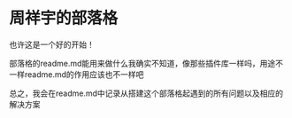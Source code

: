 # 周祥宇的部落格

也许这是一个好的开始！



部落格的readme.md能用来做什么我确实不知道，像那些插件库一样吗，用途不一样readme.md的作用应该也不一样吧

总之，我会在readme.md中记录从搭建这个部落格起遇到的所有问题以及相应的解决方案